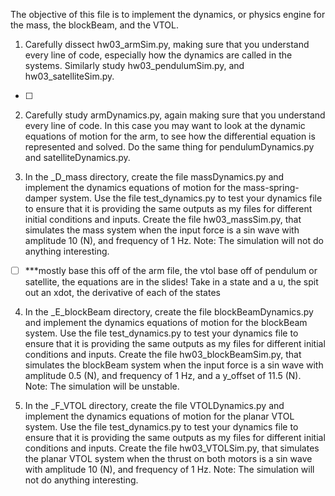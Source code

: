 The objective of this file is to implement the dynamics, or physics engine for the mass, the blockBeam, and the VTOL.

 

1.   Carefully dissect hw03_armSim.py, making sure that you understand every line of code, especially how the dynamics are called in the systems.  Similarly study  hw03_pendulumSim.py, and hw03_satelliteSim.py.

  - [ ]  

2.  Carefully study armDynamics.py, again making sure that you understand every line of code.  In this case you may want to look at the dynamic equations of motion for the arm, to see how the differential equation is represented and solved.  Do the same thing for pendulumDynamics.py and satelliteDynamics.py.

 

3.  In the _D_mass directory, create the file massDynamics.py and implement the dynamics equations of motion for the mass-spring-damper system.  Use the file test_dynamics.py to test your dynamics file to ensure that it is providing the same outputs as my files for different initial conditions and inputs.  Create the file hw03_massSim.py, that simulates the mass system when the input force is a sin wave with amplitude 10 (N), and frequency of 1 Hz.  Note:  The simulation will not do anything interesting.

 - [ ] ***mostly base this off of the arm file, the vtol base off of pendulum or satellite, the equations are in the slides! Take in a state and a u, the spit out an xdot, the derivative of each of the states

4.  In the _E_blockBeam directory, create the file blockBeamDynamics.py and implement the dynamics equations of motion for the blockBeam system.  Use the file test_dynamics.py to test your dynamics file to ensure that it is providing the same outputs as my files for different initial conditions and inputs.  Create the file hw03_blockBeamSim.py, that simulates the blockBeam system when the input force is a sin wave with amplitude 0.5 (N), and frequency of 1 Hz, and a y_offset of 11.5 (N).  Note:  The simulation will be unstable.

 

5.  In the _F_VTOL directory, create the file VTOLDynamics.py and implement the dynamics equations of motion for the planar VTOL system.  Use the file test_dynamics.py to test your dynamics file to ensure that it is providing the same outputs as my files for different initial conditions and inputs.  Create the file hw03_VTOLSim.py, that simulates the planar VTOL system when the thrust on both motors is a sin wave with amplitude 10 (N), and frequency of 1 Hz.  Note:  The simulation will not do anything interesting.